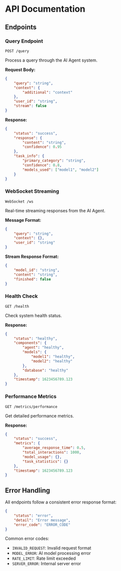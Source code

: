 # API Documentation

## Endpoints

### Query Endpoint

```http
POST /query
```

Process a query through the AI Agent system.

**Request Body:**
```json
{
    "query": "string",
    "context": {
        "additional": "context"
    },
    "user_id": "string",
    "stream": false
}
```

**Response:**
```json
{
    "status": "success",
    "response": {
        "content": "string",
        "confidence": 0.95
    },
    "task_info": {
        "primary_category": "string",
        "confidence": 0.8,
        "models_used": ["model1", "model2"]
    }
}
```

### WebSocket Streaming

```http
WebSocket /ws
```

Real-time streaming responses from the AI Agent.

**Message Format:**
```json
{
    "query": "string",
    "context": {},
    "user_id": "string"
}
```

**Stream Response Format:**
```json
{
    "model_id": "string",
    "content": "string",
    "finished": false
}
```

### Health Check

```http
GET /health
```

Check system health status.

**Response:**
```json
{
    "status": "healthy",
    "components": {
        "agent": "healthy",
        "models": {
            "model1": "healthy",
            "model2": "healthy"
        },
        "database": "healthy"
    },
    "timestamp": 1623456789.123
}
```

### Performance Metrics

```http
GET /metrics/performance
```

Get detailed performance metrics.

**Response:**
```json
{
    "status": "success",
    "metrics": {
        "average_response_time": 0.5,
        "total_interactions": 1000,
        "model_usage": {},
        "task_statistics": {}
    },
    "timestamp": 1623456789.123
}
```

## Error Handling

All endpoints follow a consistent error response format:

```json
{
    "status": "error",
    "detail": "Error message",
    "error_code": "ERROR_CODE"
}
```

Common error codes:
- `INVALID_REQUEST`: Invalid request format
- `MODEL_ERROR`: AI model processing error
- `RATE_LIMIT`: Rate limit exceeded
- `SERVER_ERROR`: Internal server error
